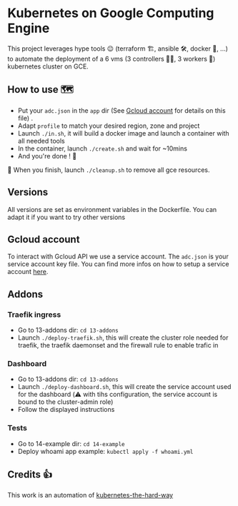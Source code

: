 # Kubernetes on Google Computing Engine

This project leverages hype tools 😉 (terraform 🏗, ansible 🛠, docker 🐳, ...)
to automate the deployment of a 6 vms (3 controllers 👩‍✈️, 3 workers 👷‍)
kubernetes cluster on GCE.

## How to use 🗺

- Put your `adc.json` in the `app` dir (See [Gcloud account](#gcloud-account) for details on this file) .
- Adapt `profile` to match your desired region, zone and project
- Launch `./in.sh`, it will build a docker image and launch a container with
  all needed tools
- In the container, launch `./create.sh` and wait for ~10mins
- And you're done ! 🚀

🚽 When you finish, launch `./cleanup.sh` to remove all gce resources.

## Versions

All versions are set as environment variables in the Dockerfile.
You can adapt it if you want to try other versions

## Gcloud account

To interact with Gcloud API we use a service account.
The `adc.json` is your service account key file.
You can find more infos on how to setup a service account
[here](https://cloud.google.com/video-intelligence/docs/common/auth#set_up_a_service_account).

## Addons

### Traefik ingress

- Go to 13-addons dir: `cd 13-addons`
- Launch `./deploy-traefik.sh`, this will create the cluster role needed for traefik, the traefik daemonset and the firewall rule to enable trafic in

### Dashboard

- Go to 13-addons dir: `cd 13-addons`
- Launch `./deploy-dashboard.sh`, this will create the service account used for the dashboard (⚠️ with tihs configuration, the service account is bound to the cluster-admin role)
- Follow the displayed instructions

### Tests

- Go to 14-example dir: `cd 14-example`
- Deploy whoami app example: `kubectl apply -f whoami.yml`

## Credits 👍

This work is an automation of [kubernetes-the-hard-way](https://github.com/kelseyhightower/kubernetes-the-hard-way)
